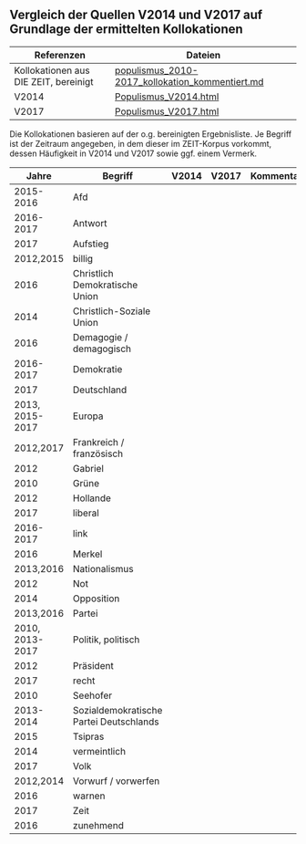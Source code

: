 ## Vergleich der Quellen V2014 und V2017 auf Grundlage der ermittelten Kollokationen

| Referenzen | Dateien |
| --- | --- |
| Kollokationen aus DIE ZEIT, bereinigt | [populismus_2010-2017_kollokation_kommentiert.md](/05_Abgleich_Auswertung/populismus_2010-2017_kollokation_kommentiert.md) |
| V2014 | [Populismus_V2014.html](/03_Versionsverlauf/Populismus_V2014.html) |
| V2017 | [Populismus_V2017.html](/03_Versionsverlauf/Populismus_V2017.html) |

Die Kollokationen basieren auf der o.g. bereinigten Ergebnisliste. Je Begriff ist der Zeitraum angegeben, in dem dieser im ZEIT-Korpus vorkommt, dessen Häufigkeit in V2014 und V2017 sowie ggf. einem Vermerk.

| **Jahre**       | **Begriff**                             | V2014 | V2017 | Kommentar |
| --------------- | --------------------------------------- | ----- | ----- | --------- |
| 2015-2016       | Afd                                     |       |       |           |
| 2016-2017       | Antwort                                 |       |       |           |
| 2017            | Aufstieg                                |       |       |           |
| 2012,2015       | billig                                  |       |       |           |
| 2016            | Christlich Demokratische Union          |       |       |           |
| 2014            | Christlich-Soziale Union                |       |       |           |
| 2016            | Demagogie / demagogisch                 |       |       |           |
| 2016-2017       | Demokratie                              |       |       |           |
| 2017            | Deutschland                             |       |       |           |
| 2013, 2015-2017 | Europa                                  |       |       |           |
| 2012,2017       | Frankreich / französisch                |       |       |           |
| 2012            | Gabriel                                 |       |       |           |
| 2010            | Grüne                                   |       |       |           |
| 2012            | Hollande                                |       |       |           |
| 2017            | liberal                                 |       |       |           |
| 2016-2017       | link                                    |       |       |           |
| 2016            | Merkel                                  |       |       |           |
| 2013,2016       | Nationalismus                           |       |       |           |
| 2012            | Not                                     |       |       |           |
| 2014            | Opposition                              |       |       |           |
| 2013,2016       | Partei                                  |       |       |           |
| 2010, 2013-2017 | Politik, politisch                      |       |       |           |
| 2012            | Präsident                               |       |       |           |
| 2017            | recht                                   |       |       |           |
| 2010            | Seehofer                                |       |       |           |
| 2013-2014       | Sozialdemokratische Partei Deutschlands |       |       |           |
| 2015            | Tsipras                                 |       |       |           |
| 2014            | vermeintlich                            |       |       |           |
| 2017            | Volk                                    |       |       |           |
| 2012,2014       | Vorwurf / vorwerfen                     |       |       |           |
| 2016            | warnen                                  |       |       |           |
| 2017            | Zeit                                    |       |       |           |
| 2016            | zunehmend                               |       |       |           |